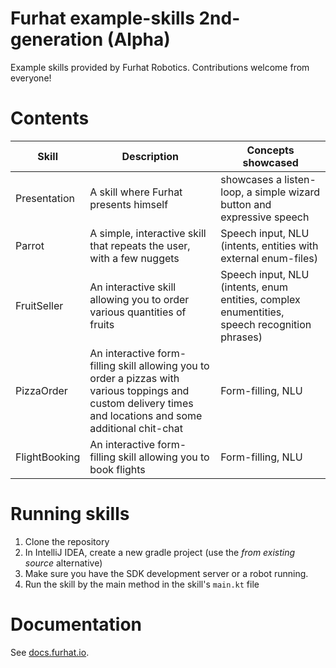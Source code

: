 # Furhat example-skills 2nd-generation (Alpha)

Example skills provided by Furhat Robotics. Contributions welcome from everyone!

# Contents

Skill                 | Description                                 | Concepts showcased
----------------------|---------------------------------------------|------------------------------------------------------
Presentation | A skill where Furhat presents himself | showcases a listen-loop, a simple wizard button and expressive speech | Speech output, random look-around, listen-loop, wizard button
Parrot | A simple, interactive skill that repeats the user, with a few nuggets | Speech input, NLU (intents, entities with external enum-files)
FruitSeller | An interactive skill allowing you to order various quantities of fruits | Speech input, NLU (intents, enum entities, complex enumentities, speech recognition phrases)
PizzaOrder | An interactive form-filling skill allowing you to order a pizzas with various toppings and custom delivery times and locations and some additional chit-chat | Form-filling, NLU
FlightBooking | An interactive form-filling skill allowing you to book flights | Form-filling, NLU

# Running skills
1. Clone the repository
2. In IntelliJ IDEA, create a new gradle project (use the _from existing source_ alternative)
3. Make sure you have the SDK development server or a robot running.
4. Run the skill by the main method in the skill's `main.kt` file

# Documentation
See [docs.furhat.io](https://docs.furhat.io).
